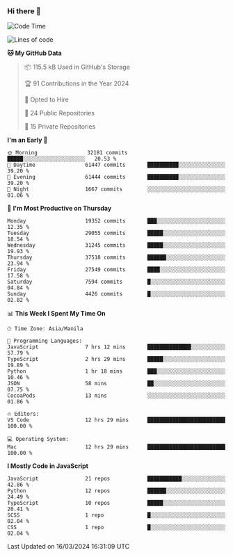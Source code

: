 ### Hi there 👋

<!--START_SECTION:waka-->
![Code Time](http://img.shields.io/badge/Code%20Time-621%20hrs%2059%20mins-blue)

![Lines of code](https://img.shields.io/badge/From%20Hello%20World%20I%27ve%20Written-62.5%20million%20lines%20of%20code-blue)

**🐱 My GitHub Data** 

> 📦 115.5 kB Used in GitHub's Storage 
 > 
> 🏆 91 Contributions in the Year 2024
 > 
> 💼 Opted to Hire
 > 
> 📜 24 Public Repositories 
 > 
> 🔑 15 Private Repositories 
 > 
**I'm an Early 🐤** 

```text
🌞 Morning                32181 commits       █████░░░░░░░░░░░░░░░░░░░░   20.53 % 
🌆 Daytime                61447 commits       ██████████░░░░░░░░░░░░░░░   39.20 % 
🌃 Evening                61444 commits       ██████████░░░░░░░░░░░░░░░   39.20 % 
🌙 Night                  1667 commits        ░░░░░░░░░░░░░░░░░░░░░░░░░   01.06 % 
```
📅 **I'm Most Productive on Thursday** 

```text
Monday                   19352 commits       ███░░░░░░░░░░░░░░░░░░░░░░   12.35 % 
Tuesday                  29055 commits       █████░░░░░░░░░░░░░░░░░░░░   18.54 % 
Wednesday                31245 commits       █████░░░░░░░░░░░░░░░░░░░░   19.93 % 
Thursday                 37518 commits       ██████░░░░░░░░░░░░░░░░░░░   23.94 % 
Friday                   27549 commits       ████░░░░░░░░░░░░░░░░░░░░░   17.58 % 
Saturday                 7594 commits        █░░░░░░░░░░░░░░░░░░░░░░░░   04.84 % 
Sunday                   4426 commits        █░░░░░░░░░░░░░░░░░░░░░░░░   02.82 % 
```


📊 **This Week I Spent My Time On** 

```text
🕑︎ Time Zone: Asia/Manila

💬 Programming Languages: 
JavaScript               7 hrs 12 mins       ██████████████░░░░░░░░░░░   57.79 % 
TypeScript               2 hrs 29 mins       █████░░░░░░░░░░░░░░░░░░░░   19.89 % 
Python                   1 hr 18 mins        ███░░░░░░░░░░░░░░░░░░░░░░   10.46 % 
JSON                     58 mins             ██░░░░░░░░░░░░░░░░░░░░░░░   07.75 % 
CocoaPods                13 mins             ░░░░░░░░░░░░░░░░░░░░░░░░░   01.86 % 

🔥 Editors: 
VS Code                  12 hrs 29 mins      █████████████████████████   100.00 % 

💻 Operating System: 
Mac                      12 hrs 29 mins      █████████████████████████   100.00 % 
```

**I Mostly Code in JavaScript** 

```text
JavaScript               21 repos            ███████████░░░░░░░░░░░░░░   42.86 % 
Python                   12 repos            ██████░░░░░░░░░░░░░░░░░░░   24.49 % 
TypeScript               10 repos            █████░░░░░░░░░░░░░░░░░░░░   20.41 % 
SCSS                     1 repo              █░░░░░░░░░░░░░░░░░░░░░░░░   02.04 % 
CSS                      1 repo              █░░░░░░░░░░░░░░░░░░░░░░░░   02.04 % 
```




 Last Updated on 16/03/2024 16:31:09 UTC
<!--END_SECTION:waka-->
